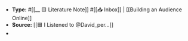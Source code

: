 - **Type:** #[[__ 🟨 Literature Note]] #[[📥 Inbox]] | [[Building an Audience Online]]
- **Source:** [[🟦 I Listened to @David_per...]]
- 
